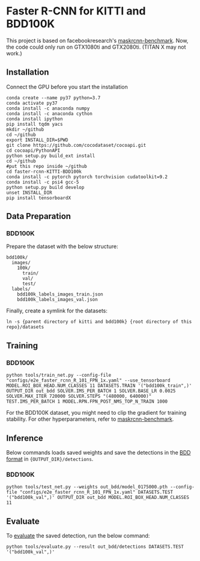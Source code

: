 # Faster R-CNN for KITTI and BDD100K

This project is based on facebookresearch's [maskrcnn-benchmark](https://github.com/facebookresearch/maskrcnn-benchmark).
Now, the code could only run on GTX1080ti and GTX2080ti. (TITAN X may not work.)
## Installation

Connect the GPU before you start the installation
```
conda create --name py37 python=3.7
conda activate py37
conda install -c anaconda numpy
conda install -c anaconda cython
conda install ipython
pip install tqdm yacs
mkdir ~/github
cd ~/github
export INSTALL_DIR=$PWD
git clone https://github.com/cocodataset/cocoapi.git
cd cocoapi/PythonAPI
python setup.py build_ext install
cd ~/github
#put this repo inside ~/github
cd faster-rcnn-KITTI-BDD100k
conda install -c pytorch pytorch torchvision cudatoolkit=9.2
conda install -c psi4 gcc-5
python setup.py build develop
unset INSTALL_DIR
pip install tensorboardX
```

## Data Preparation

### BDD100K
Prepare the dataset with the below structure:
```
bdd100k/
  images/
    100k/
      train/
      val/
      test/
  labels/
    bdd100k_labels_images_train.json
    bdd100k_labels_images_val.json
```

Finally, create a symlink for the datasets:
```
ln -s {parent directory of kitti and bdd100k} {root directory of this repo}/datasets
```

## Training

### BDD100K
```
python tools/train_net.py --config-file "configs/e2e_faster_rcnn_R_101_FPN_1x.yaml" --use_tensorboard MODEL.ROI_BOX_HEAD.NUM_CLASSES 11 DATASETS.TRAIN '("bdd100k_train",)' OUTPUT_DIR out_bdd SOLVER.IMS_PER_BATCH 1 SOLVER.BASE_LR 0.0025 SOLVER.MAX_ITER 720000 SOLVER.STEPS "(480000, 640000)" TEST.IMS_PER_BATCH 1 MODEL.RPN.FPN_POST_NMS_TOP_N_TRAIN 1000
```

For the BDD100K dataset, you might need to clip the gradient for training stability. For other hyperparameters, refer to [maskrcnn-benchmark](https://github.com/facebookresearch/maskrcnn-benchmark).


## Inference

Below commands loads saved weights and save the detections in the [BDD format](https://github.com/ucbdrive/bdd-data/blob/master/doc/format.md) in ``{OUTPUT_DIR}/detections``.

### BDD100K
```
python tools/test_net.py --weights out_bdd/model_0175000.pth --config-file "configs/e2e_faster_rcnn_R_101_FPN_1x.yaml" DATASETS.TEST '("bdd100k_val",)' OUTPUT_DIR out_bdd MODEL.ROI_BOX_HEAD.NUM_CLASSES 11
```

## Evaluate
To [evaluate](https://github.com/ucbdrive/bdd-data/blob/master/bdd_data/evaluate.py) the saved detection, run the below command:
```
python tools/evaluate.py --result out_bdd/detections DATASETS.TEST '("bdd100k_val",)'
```

